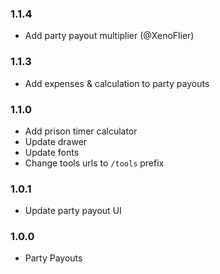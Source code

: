 ### 1.1.4
* Add party payout multiplier (@XenoFlier)

### 1.1.3
* Add expenses & calculation to party payouts

### 1.1.0
* Add prison timer calculator
* Update drawer
* Update fonts
* Change tools urls to `/tools` prefix

### 1.0.1
* Update party payout UI

### 1.0.0
* Party Payouts